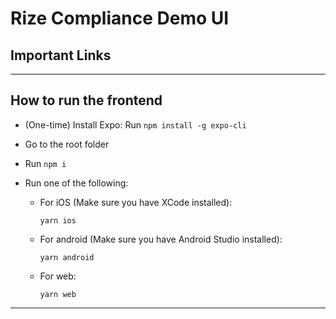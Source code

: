 # Rize Compliance Demo UI

## Important Links

___

## How to run the frontend
+ (One-time) Install Expo: Run `npm install -g expo-cli`
+ Go to the root folder
+ Run `npm i`
+ Run one of the following:
   
   + For iOS (Make sure you have XCode installed):
        ```
        yarn ios
        ```
    + For android (Make sure you have Android Studio installed):
        ```
        yarn android
        ```
    + For web:
        ```
        yarn web
        ```
___